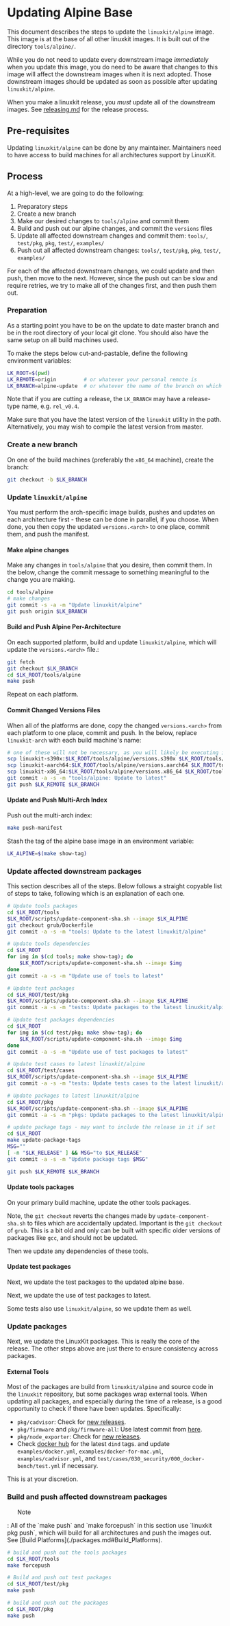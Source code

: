# Updating Alpine Base

This document describes the steps to update the `linuxkit/alpine` image.
This image is at the base of all other linuxkit images.
It is built out of the directory `tools/alpine/`.

While you do not need to update every downstream image _immediately_ when you update
this image, you do need to be aware that changes to this image will affect the
downstream images when it is next adopted. Those downstream images should be updated
as soon as possible after updating `linuxkit/alpine`.

When you make a linuxkit release, you _must_ update all of the downstream images.
See [releasing.md](./releasing.md) for the release process.

## Pre-requisites

Updating `linuxkit/alpine` can be done by any maintainer. Maintainers need to have
access to build machines for all architectures support by LinuxKit.

## Process

At a high-level, we are going to do the following:

1. Preparatory steps
1. Create a new branch
1. Make our desired changes to `tools/alpine` and commit them
1. Build and push out our alpine changes, and commit the `versions` files
1. Update all affected downstream changes and commit them: `tools/`, `test/pkg`, `pkg`, `test/`, `examples/`
1. Push out all affected downstream changes: `tools/`, `test/pkg`, `pkg`, `test/`, `examples/`

For each of the affected downstream changes, we could update and then push, then move to the next. However,
since the push out can be slow and require retries, we try to make all of the changes first, and then push them out.

### Preparation

As a starting point you have to be on the update to date master branch
and be in the root directory of your local git clone. You should also
have the same setup on all build machines used.

To make the steps below cut-and-pastable, define the following
environment variables:

```sh
LK_ROOT=$(pwd)
LK_REMOTE=origin         # or whatever your personal remote is
LK_BRANCH=alpine-update  # or whatever the name of the branch on which you are working is
```

Note that if you are cutting a release, the `LK_BRANCH` may have a release-type name, e.g. `rel_v0.4`.

Make sure that you have the latest version of the `linuxkit`
utility in the path. Alternatively, you may wish to compile the latest version from
master.

### Create a new branch

On one of the build machines (preferably the `x86_64` machine), create
the branch:

```sh
git checkout -b $LK_BRANCH
```

### Update `linuxkit/alpine`

You must perform the arch-specific image builds, pushes and updates on each
architecture first - these can be done in parallel, if you choose. When done,
you then copy the updated `versions.<arch>` to one place, commit them, and
push the manifest.

#### Make alpine changes

Make any changes in `tools/alpine` that you desire, then commit them.
In the below, change the commit message to something meaningful to the change you are making.

```sh
cd tools/alpine
# make changes
git commit -s -a -m "Update linuxkit/alpine"
git push origin $LK_BRANCH
```

#### Build and Push Alpine Per-Architecture

On each supported platform, build and update `linuxkit/alpine`, which will update the `versions.<arch>`
file.:

```sh
git fetch
git checkout $LK_BRANCH
cd $LK_ROOT/tools/alpine
make push
```

Repeat on each platform.

#### Commit Changed Versions Files

When all of the platforms are done, copy the changed `versions.<arch>` from each platform to one place, commit and push.
In the below, replace `linuxkit-arch` with each build machine's name:

```sh
# one of these will not be necessary, as you will likely be executing it on one of these machines
scp linuxkit-s390x:$LK_ROOT/tools/alpine/versions.s390x $LK_ROOT/tools/alpine/versions.s390x
scp linuxkit-aarch64:$LK_ROOT/tools/alpine/versions.aarch64 $LK_ROOT/tools/alpine/versions.aarch64
scp linuxkit-x86_64:$LK_ROOT/tools/alpine/versions.x86_64 $LK_ROOT/tools/alpine/versions.x86_64
git commit -a -s -m "tools/alpine: Update to latest"
git push $LK_REMOTE $LK_BRANCH
```

#### Update and Push Multi-Arch Index

Push out the multi-arch index:

```sh
make push-manifest
```

Stash the tag of the alpine base image in an environment variable:

```sh
LK_ALPINE=$(make show-tag)
```

### Update affected downstream packages 

This section describes all of the steps. Below follows a straight copyable list of steps to take,
following which is an explanation of each one.

```sh
# Update tools packages
cd $LK_ROOT/tools
$LK_ROOT/scripts/update-component-sha.sh --image $LK_ALPINE
git checkout grub/Dockerfile
git commit -a -s -m "tools: Update to the latest linuxkit/alpine"

# Update tools dependencies
cd $LK_ROOT
for img in $(cd tools; make show-tag); do
    $LK_ROOT/scripts/update-component-sha.sh --image $img
done
git commit -a -s -m "Update use of tools to latest"

# Update test packages
cd $LK_ROOT/test/pkg
$LK_ROOT/scripts/update-component-sha.sh --image $LK_ALPINE
git commit -a -s -m "tests: Update packages to the latest linuxkit/alpine"

# Update test packages dependencies
cd $LK_ROOT
for img in $(cd test/pkg; make show-tag); do
    $LK_ROOT/scripts/update-component-sha.sh --image $img
done
git commit -a -s -m "Update use of test packages to latest"

# Update test cases to latest linuxkit/alpine
cd $LK_ROOT/test/cases
$LK_ROOT/scripts/update-component-sha.sh --image $LK_ALPINE
git commit -a -s -m "tests: Update tests cases to the latest linuxkit/alpine"

# Update packages to latest linuxkit/alpine
cd $LK_ROOT/pkg
$LK_ROOT/scripts/update-component-sha.sh --image $LK_ALPINE
git commit -a -s -m "pkgs: Update packages to the latest linuxkit/alpine"

# update package tags - may want to include the release in it if set
cd $LK_ROOT
make update-package-tags
MSG=""
[ -n "$LK_RELEASE" ] && MSG="to $LK_RELEASE"
git commit -a -s -m "Update package tags $MSG"

git push $LK_REMOTE $LK_BRANCH
```

#### Update tools packages

On your primary build machine, update the other tools packages.

Note, the `git checkout` reverts the changes made by
`update-component-sha.sh` to files which are accidentally updated.
Important is the `git checkout` of `grub`. This is a bit old and only can be built with specific
older versions of packages like `gcc`, and should not be updated.

Then we update any dependencies of these tools.

#### Update test packages

Next, we update the test packages to the updated alpine base.

Next, we update the use of test packages to latest.

Some tests also use `linuxkit/alpine`, so we update them as well.

### Update packages

Next, we update the LinuxKit packages. This is really the core of the
release. The other steps above are just there to ensure consistency
across packages.

#### External Tools

Most of the packages are build from `linuxkit/alpine` and source code
in the `linuxkit` repository, but some packages wrap external
tools. When updating all packages, and especially during the time of a release,
is a good opportunity to check if there have been updates. Specifically:

- `pkg/cadvisor`: Check for [new releases](https://github.com/google/cadvisor/releases).
- `pkg/firmware` and `pkg/firmware-all`: Use latest commit from [here](https://git.kernel.org/pub/scm/linux/kernel/git/firmware/linux-firmware.git).
- `pkg/node_exporter`: Check for [new releases](https://github.com/prometheus/node_exporter/releases).
- Check [docker hub](https://hub.docker.com/r/library/docker/tags/) for the latest `dind` tags. and update `examples/docker.yml`, `examples/docker-for-mac.yml`, `examples/cadvisor.yml`, and `test/cases/030_security/000_docker-bench/test.yml` if necessary.

This is at your discretion.

### Build and push affected downstream packages

<ul>Note</ul>: All of the `make push` and `make forcepush` in this section use `linuxkit pkg push`, which will build for all architectures and push
the images out. See [Build Platforms](./packages.md#Build_Platforms).

```sh
# build and push out the tools packages
cd $LK_ROOT/tools
make forcepush

# Build and push out test packages
cd $LK_ROOT/test/pkg
make push

# build and push out the packages
cd $LK_ROOT/pkg
make push
```
